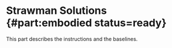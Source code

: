 # Strawman Solutions {#part:embodied status=ready}

This part describes the instructions and the baselines.

